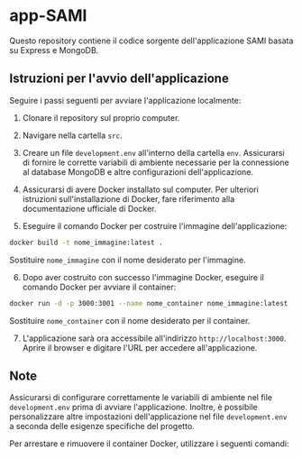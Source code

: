 # app-SAMI

Questo repository contiene il codice sorgente dell'applicazione SAMI basata su Express e MongoDB.

## Istruzioni per l'avvio dell'applicazione

Seguire i passi seguenti per avviare l'applicazione localmente:

1. Clonare il repository sul proprio computer.

2. Navigare nella cartella `src`.

3. Creare un file `development.env` all'interno della cartella `env`. Assicurarsi di fornire le corrette variabili di ambiente necessarie per la connessione al database MongoDB e altre configurazioni dell'applicazione.

4. Assicurarsi di avere Docker installato sul computer. Per ulteriori istruzioni sull'installazione di Docker, fare riferimento alla documentazione ufficiale di Docker.

5. Eseguire il comando Docker per costruire l'immagine dell'applicazione:
```bash
docker build -t nome_immagine:latest .
```
Sostituire `nome_immagine` con il nome desiderato per l'immagine.

6. Dopo aver costruito con successo l'immagine Docker, eseguire il comando Docker per avviare il container:

```bash
docker run -d -p 3000:3001 --name nome_container nome_immagine:latest
```
Sostituire `nome_container` con il nome desiderato per il container.

7. L'applicazione sarà ora accessibile all'indirizzo `http://localhost:3000`. Aprire il browser e digitare l'URL per accedere all'applicazione.

## Note

Assicurarsi di configurare correttamente le variabili di ambiente nel file `development.env` prima di avviare l'applicazione. Inoltre, è possibile personalizzare altre impostazioni dell'applicazione nel file `development.env` a seconda delle esigenze specifiche del progetto.

Per arrestare e rimuovere il container Docker, utilizzare i seguenti comandi:
